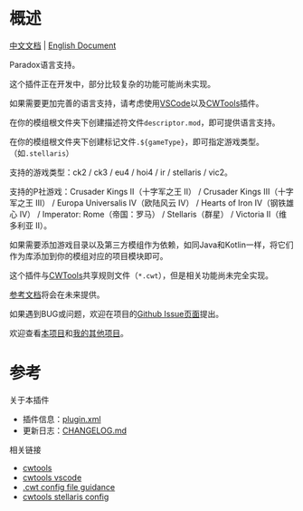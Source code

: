 # 概述

[中文文档](README.md) | [English Document](README_en.md)

Paradox语言支持。

这个插件正在开发中，部分比较复杂的功能可能尚未实现。  

如果需要更加完善的语言支持，请考虑使用[VSCode](https://code.visualstudio.com)以及[CWTools](https://github.com/cwtools/cwtools-vscode)插件。

在你的模组根文件夹下创建描述符文件`descriptor.mod`，即可提供语言支持。  

在你的模组根文件夹下创建标记文件`.${gameType}`，即可指定游戏类型。（如`.stellaris`）  

支持的游戏类型：ck2 / ck3 / eu4 / hoi4 / ir / stellaris / vic2。

支持的P社游戏：Crusader Kings II（十字军之王 II） / Crusader Kings III（十字军之王 III） / Europa Universalis IV（欧陆风云 IV） / Hearts of Iron IV（钢铁雄心 IV） / Imperator: Rome（帝国：罗马） / Stellaris（群星） / Victoria II（维多利亚 II）。

如果需要添加游戏目录以及第三方模组作为依赖，如同Java和Kotlin一样，将它们作为库添加到你的模组对应的项目模块即可。

这个插件与[CWTools](https://github.com/cwtools/cwtools-vscode)共享规则文件（`*.cwt`），但是相关功能尚未完全实现。

[参考文档](https://dragonknightofbreeze.github.io/paradox-language-support)将会在未来提供。

如果遇到BUG或问题，欢迎在项目的[Github Issue页面](https://github.com/DragonKnightOfBreeze/Paradox-Language-Support/issues)提出。

欢迎查看[本项目](https://github.com/DragonKnightOfBreeze/Paradox-Language-Support)和[我的其他项目](https://github.com/DragonKnightOfBreeze?tab=repositories)。

# 参考

关于本插件

* 插件信息：[plugin.xml](src/main/resources/META-INF/plugin.xml)
* 更新日志：[CHANGELOG.md](CHANGELOG.md)

相关链接

* [cwtools](https://github.com/cwtools/cwtools)
* [cwtools vscode](https://github.com/cwtools/cwtools-vscode)
* [.cwt config file guidance](https://github.com/cwtools/cwtools/wiki/.cwt-config-file-guidance)
* [cwtools stellaris config](https://github.com/cwtools/cwtools-stellaris-config)
